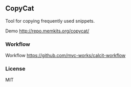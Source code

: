 
CopyCat
----

Tool for copying frequently used snippets.

Demo http://repo.memkits.org/copycat/

### Workflow

Workflow https://github.com/mvc-works/calcit-workflow

### License

MIT
